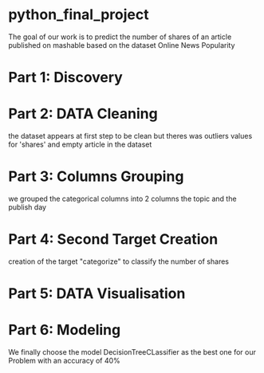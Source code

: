 # python_final_project

The goal of our work is to predict the number of shares of an article published on mashable based on the dataset Online News Popularity
# Part 1: Discovery
# Part 2: DATA Cleaning
the dataset appears at first step to be clean but theres was outliers values for 'shares' and empty article in the dataset 
# Part 3: Columns Grouping
we grouped the categorical columns into 2 columns the topic and the publish day
# Part 4: Second Target Creation
creation of the target "categorize" to classify the number of shares
# Part 5: DATA Visualisation
# Part 6: Modeling 
We finally choose the model DecisionTreeCLassifier as the best one for our Problem with an accuracy of 40%

